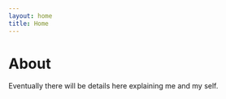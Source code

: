 ```yaml
---
layout: home
title: Home
---
```


# About

Eventually there will be details here explaining me and my self.

<!-- {% include archive.html %} -->
